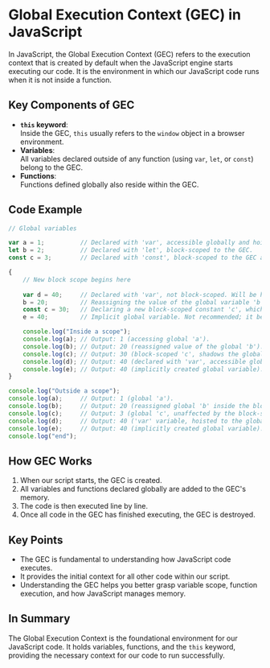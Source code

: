 # Global Execution Context (GEC) in JavaScript

In JavaScript, the Global Execution Context (GEC) refers to the execution context that is created by default when the JavaScript engine starts executing our code. It is the environment in which our JavaScript code runs when it is not inside a function.

## Key Components of GEC

- **`this` keyword**:  
  Inside the GEC, `this` usually refers to the `window` object in a browser environment.
- **Variables**:  
  All variables declared outside of any function (using `var`, `let`, or `const`) belong to the GEC.
- **Functions**:  
  Functions defined globally also reside within the GEC.

## Code Example

```javascript
// Global variables

var a = 1;          // Declared with 'var', accessible globally and hoisted.
let b = 2;          // Declared with 'let', block-scoped to the GEC.
const c = 3;        // Declared with 'const', block-scoped to the GEC and immutable.

{
    // New block scope begins here
    
    var d = 40;     // Declared with 'var', not block-scoped. Will be hoisted to the global scope.
    b = 20;         // Reassigning the value of the global variable 'b' (allowed as 'b' was declared with 'let').
    const c = 30;   // Declaring a new block-scoped constant 'c', which shadows the global 'c'.
    e = 40;         // Implicit global variable. Not recommended; it becomes a property of the global object.

    console.log("Inside a scope");
    console.log(a); // Output: 1 (accessing global 'a').
    console.log(b); // Output: 20 (reassigned value of the global 'b').
    console.log(c); // Output: 30 (block-scoped 'c', shadows the global 'c').
    console.log(d); // Output: 40 (declared with 'var', accessible globally).
    console.log(e); // Output: 40 (implicitly created global variable).
}

console.log("Outside a scope");
console.log(a);     // Output: 1 (global 'a').
console.log(b);     // Output: 20 (reassigned global 'b' inside the block).
console.log(c);     // Output: 3 (global 'c', unaffected by the block-scoped 'c').
console.log(d);     // Output: 40 ('var' variable, hoisted to the global scope).
console.log(e);     // Output: 40 (implicitly created global variable).
console.log("end");
```

## How GEC Works

1. When our script starts, the GEC is created.
2. All variables and functions declared globally are added to the GEC's memory.
3. The code is then executed line by line.
4. Once all code in the GEC has finished executing, the GEC is destroyed.

## Key Points

- The GEC is fundamental to understanding how JavaScript code executes.
- It provides the initial context for all other code within our script.
- Understanding the GEC helps you better grasp variable scope, function execution, and how JavaScript manages memory.

## In Summary

The Global Execution Context is the foundational environment for our JavaScript code. It holds variables, functions, and the `this` keyword, providing the necessary context for our code to run successfully.